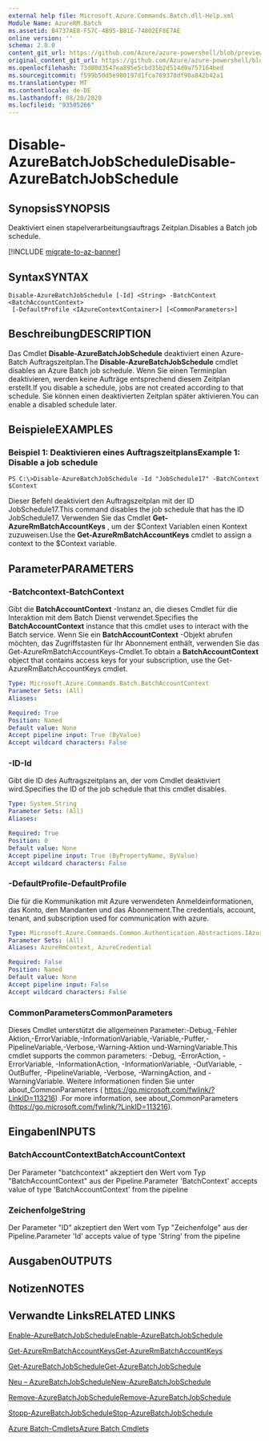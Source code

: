 ```yaml
---
external help file: Microsoft.Azure.Commands.Batch.dll-Help.xml
Module Name: AzureRM.Batch
ms.assetid: B4737AE8-F57C-4B95-B81E-74802EF8E7AE
online version: ''
schema: 2.0.0
content_git_url: https://github.com/Azure/azure-powershell/blob/preview/src/ResourceManager/AzureBatch/Commands.Batch/help/Disable-AzureBatchJobSchedule.md
original_content_git_url: https://github.com/Azure/azure-powershell/blob/preview/src/ResourceManager/AzureBatch/Commands.Batch/help/Disable-AzureBatchJobSchedule.md
ms.openlocfilehash: 73d80d3547ea895e5cbd35b2d514d9a757164bed
ms.sourcegitcommit: f599b50d5e980197d1fca769378df90a842b42a1
ms.translationtype: MT
ms.contentlocale: de-DE
ms.lasthandoff: 08/20/2020
ms.locfileid: "93505266"
---
```

# <span data-ttu-id="43b81-101">Disable-AzureBatchJobSchedule</span><span class="sxs-lookup"><span data-stu-id="43b81-101">Disable-AzureBatchJobSchedule</span></span>

## <span data-ttu-id="43b81-102">Synopsis</span><span class="sxs-lookup"><span data-stu-id="43b81-102">SYNOPSIS</span></span>
<span data-ttu-id="43b81-103">Deaktiviert einen stapelverarbeitungsauftrags Zeitplan.</span><span class="sxs-lookup"><span data-stu-id="43b81-103">Disables a Batch job schedule.</span></span>

[!INCLUDE [migrate-to-az-banner](../../includes/migrate-to-az-banner.md)]

## <span data-ttu-id="43b81-104">Syntax</span><span class="sxs-lookup"><span data-stu-id="43b81-104">SYNTAX</span></span>

```
Disable-AzureBatchJobSchedule [-Id] <String> -BatchContext <BatchAccountContext>
 [-DefaultProfile <IAzureContextContainer>] [<CommonParameters>]
```

## <span data-ttu-id="43b81-105">Beschreibung</span><span class="sxs-lookup"><span data-stu-id="43b81-105">DESCRIPTION</span></span>
<span data-ttu-id="43b81-106">Das Cmdlet **Disable-AzureBatchJobSchedule** deaktiviert einen Azure-Batch Auftragszeitplan.</span><span class="sxs-lookup"><span data-stu-id="43b81-106">The **Disable-AzureBatchJobSchedule** cmdlet disables an Azure Batch job schedule.</span></span>
<span data-ttu-id="43b81-107">Wenn Sie einen Terminplan deaktivieren, werden keine Aufträge entsprechend diesem Zeitplan erstellt.</span><span class="sxs-lookup"><span data-stu-id="43b81-107">If you disable a schedule, jobs are not created according to that schedule.</span></span>
<span data-ttu-id="43b81-108">Sie können einen deaktivierten Zeitplan später aktivieren.</span><span class="sxs-lookup"><span data-stu-id="43b81-108">You can enable a disabled schedule later.</span></span>

## <span data-ttu-id="43b81-109">Beispiele</span><span class="sxs-lookup"><span data-stu-id="43b81-109">EXAMPLES</span></span>

### <span data-ttu-id="43b81-110">Beispiel 1: Deaktivieren eines Auftragszeitplans</span><span class="sxs-lookup"><span data-stu-id="43b81-110">Example 1: Disable a job schedule</span></span>
```
PS C:\>Disable-AzureBatchJobSchedule -Id "JobSchedule17" -BatchContext $Context
```

<span data-ttu-id="43b81-111">Dieser Befehl deaktiviert den Auftragszeitplan mit der ID JobSchedule17.</span><span class="sxs-lookup"><span data-stu-id="43b81-111">This command disables the job schedule that has the ID JobSchedule17.</span></span>
<span data-ttu-id="43b81-112">Verwenden Sie das Cmdlet **Get-AzureRmBatchAccountKeys** , um der $Context Variablen einen Kontext zuzuweisen.</span><span class="sxs-lookup"><span data-stu-id="43b81-112">Use the **Get-AzureRmBatchAccountKeys** cmdlet to assign a context to the $Context variable.</span></span>

## <span data-ttu-id="43b81-113">Parameter</span><span class="sxs-lookup"><span data-stu-id="43b81-113">PARAMETERS</span></span>

### <span data-ttu-id="43b81-114">-Batchcontext</span><span class="sxs-lookup"><span data-stu-id="43b81-114">-BatchContext</span></span>
<span data-ttu-id="43b81-115">Gibt die **BatchAccountContext** -Instanz an, die dieses Cmdlet für die Interaktion mit dem Batch Dienst verwendet.</span><span class="sxs-lookup"><span data-stu-id="43b81-115">Specifies the **BatchAccountContext** instance that this cmdlet uses to interact with the Batch service.</span></span>
<span data-ttu-id="43b81-116">Wenn Sie ein **BatchAccountContext** -Objekt abrufen möchten, das Zugriffstasten für Ihr Abonnement enthält, verwenden Sie das Get-AzureRmBatchAccountKeys-Cmdlet.</span><span class="sxs-lookup"><span data-stu-id="43b81-116">To obtain a **BatchAccountContext** object that contains access keys for your subscription, use the Get-AzureRmBatchAccountKeys cmdlet.</span></span>

```yaml
Type: Microsoft.Azure.Commands.Batch.BatchAccountContext
Parameter Sets: (All)
Aliases: 

Required: True
Position: Named
Default value: None
Accept pipeline input: True (ByValue)
Accept wildcard characters: False
```

### <span data-ttu-id="43b81-117">-ID</span><span class="sxs-lookup"><span data-stu-id="43b81-117">-Id</span></span>
<span data-ttu-id="43b81-118">Gibt die ID des Auftragszeitplans an, der vom Cmdlet deaktiviert wird.</span><span class="sxs-lookup"><span data-stu-id="43b81-118">Specifies the ID of the job schedule that this cmdlet disables.</span></span>

```yaml
Type: System.String
Parameter Sets: (All)
Aliases: 

Required: True
Position: 0
Default value: None
Accept pipeline input: True (ByPropertyName, ByValue)
Accept wildcard characters: False
```

### <span data-ttu-id="43b81-119">-DefaultProfile</span><span class="sxs-lookup"><span data-stu-id="43b81-119">-DefaultProfile</span></span>
<span data-ttu-id="43b81-120">Die für die Kommunikation mit Azure verwendeten Anmeldeinformationen, das Konto, den Mandanten und das Abonnement.</span><span class="sxs-lookup"><span data-stu-id="43b81-120">The credentials, account, tenant, and subscription used for communication with azure.</span></span>

```yaml
Type: Microsoft.Azure.Commands.Common.Authentication.Abstractions.IAzureContextContainer
Parameter Sets: (All)
Aliases: AzureRmContext, AzureCredential

Required: False
Position: Named
Default value: None
Accept pipeline input: False
Accept wildcard characters: False
```

### <span data-ttu-id="43b81-121">CommonParameters</span><span class="sxs-lookup"><span data-stu-id="43b81-121">CommonParameters</span></span>
<span data-ttu-id="43b81-122">Dieses Cmdlet unterstützt die allgemeinen Parameter:-Debug,-Fehler Aktion,-ErrorVariable,-InformationVariable,-Variable,-Puffer,-PipelineVariable,-Verbose,-Warning-Aktion und-WarningVariable.</span><span class="sxs-lookup"><span data-stu-id="43b81-122">This cmdlet supports the common parameters: -Debug, -ErrorAction, -ErrorVariable, -InformationAction, -InformationVariable, -OutVariable, -OutBuffer, -PipelineVariable, -Verbose, -WarningAction, and -WarningVariable.</span></span> <span data-ttu-id="43b81-123">Weitere Informationen finden Sie unter about_CommonParameters ( https://go.microsoft.com/fwlink/?LinkID=113216) .</span><span class="sxs-lookup"><span data-stu-id="43b81-123">For more information, see about_CommonParameters (https://go.microsoft.com/fwlink/?LinkID=113216).</span></span>

## <span data-ttu-id="43b81-124">Eingaben</span><span class="sxs-lookup"><span data-stu-id="43b81-124">INPUTS</span></span>

### <span data-ttu-id="43b81-125">BatchAccountContext</span><span class="sxs-lookup"><span data-stu-id="43b81-125">BatchAccountContext</span></span>
<span data-ttu-id="43b81-126">Der Parameter "batchcontext" akzeptiert den Wert vom Typ "BatchAccountContext" aus der Pipeline.</span><span class="sxs-lookup"><span data-stu-id="43b81-126">Parameter 'BatchContext' accepts value of type 'BatchAccountContext' from the pipeline</span></span>

### <span data-ttu-id="43b81-127">Zeichenfolge</span><span class="sxs-lookup"><span data-stu-id="43b81-127">String</span></span>
<span data-ttu-id="43b81-128">Der Parameter "ID" akzeptiert den Wert vom Typ "Zeichenfolge" aus der Pipeline.</span><span class="sxs-lookup"><span data-stu-id="43b81-128">Parameter 'Id' accepts value of type 'String' from the pipeline</span></span>

## <span data-ttu-id="43b81-129">Ausgaben</span><span class="sxs-lookup"><span data-stu-id="43b81-129">OUTPUTS</span></span>

## <span data-ttu-id="43b81-130">Notizen</span><span class="sxs-lookup"><span data-stu-id="43b81-130">NOTES</span></span>

## <span data-ttu-id="43b81-131">Verwandte Links</span><span class="sxs-lookup"><span data-stu-id="43b81-131">RELATED LINKS</span></span>

[<span data-ttu-id="43b81-132">Enable-AzureBatchJobSchedule</span><span class="sxs-lookup"><span data-stu-id="43b81-132">Enable-AzureBatchJobSchedule</span></span>](./Enable-AzureBatchJobSchedule.md)

[<span data-ttu-id="43b81-133">Get-AzureRmBatchAccountKeys</span><span class="sxs-lookup"><span data-stu-id="43b81-133">Get-AzureRmBatchAccountKeys</span></span>](./Get-AzureRmBatchAccountKeys.md)

[<span data-ttu-id="43b81-134">Get-AzureBatchJobSchedule</span><span class="sxs-lookup"><span data-stu-id="43b81-134">Get-AzureBatchJobSchedule</span></span>](./Get-AzureBatchJobSchedule.md)

[<span data-ttu-id="43b81-135">Neu – AzureBatchJobSchedule</span><span class="sxs-lookup"><span data-stu-id="43b81-135">New-AzureBatchJobSchedule</span></span>](./New-AzureBatchJobSchedule.md)

[<span data-ttu-id="43b81-136">Remove-AzureBatchJobSchedule</span><span class="sxs-lookup"><span data-stu-id="43b81-136">Remove-AzureBatchJobSchedule</span></span>](./Remove-AzureBatchJobSchedule.md)

[<span data-ttu-id="43b81-137">Stopp-AzureBatchJobSchedule</span><span class="sxs-lookup"><span data-stu-id="43b81-137">Stop-AzureBatchJobSchedule</span></span>](./Stop-AzureBatchJobSchedule.md)

[<span data-ttu-id="43b81-138">Azure Batch-Cmdlets</span><span class="sxs-lookup"><span data-stu-id="43b81-138">Azure Batch Cmdlets</span></span>](./AzureRM.Batch.md)


